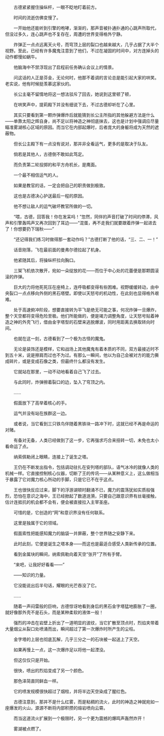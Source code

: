 　　古德紧紧握住操纵杆，一眼不眨地盯着前方。

　　时间的流逝仿佛变慢了。

　　一开始他还能听到引擎的咆哮，渐渐的，那声音被扑通扑通的心跳声所取代，但没过多久，连心跳声也不复存在，周遭的世界变得格外宁静。

　　炸弹正一点点远离天火号，而穹顶上层的裂口也越来越大，几乎占据了大半个视野。至此，已经有许多魔鬼注意到了他们，不过在凝固的时间中，对方连掉头的动作都慢如蜗牛。

　　他脑海中不禁浮现出了启程前任务确认会议上的情景。

　　问这话的人正是芬金，无论何时，他那不着调的言论总是能引起大家的哄笑。老实说，他有时候挺羡慕这家伙的。

　　长公主毫不留情地将这一想法驳斥了回去，她说到这里顿了顿，

　　在哄笑声中，提莉殿下并没有细说下去，不过古德却听在了心里。

　　其实只要看到第一颗炸弹爆炸后就能猜到长公主所指的其他躲避方法是什么——单靠太阳之辉自身，尚不足以将神造之神彻底抹去，这也是计划中强调应尽量瞄准雾湖核心区域的原因。而当它在内部起爆时，后者庞大的身躯将成为天然的遮蔽物。

　　但长公主殿下有一点没有说对，那并非全看运气，更多的是取决于队友。

　　倘若是其他人，古德倒不敢如此笃定。

　　而负责第二轮投掷的和平方舟机长，是鹰面。

　　一个最不相信运气的人。

　　如果是教官的话，一定会把自己的职责做到极致。

　　这也是古德决心护送最后一程的原因。

　　他不想让敌人的运气破坏教官所做的一切。

　　“喂，古德，回答我！你在发呆吗！”忽然，同伴的声音打破了时间的停滞，风声和引擎轰鸣声又再次回到了耳边——“混蛋，再不走我们就要跟着炸弹一起进去了！你想要扔下瑞秋——”

　　“还记得我们练习时做得那一套动作吗？”古德打断了他的话，“三、二、一！”

　　话音刚落，飞在最前面的曼弗尔德拉起了机身。

　　他紧随其后，将操纵杆拉向胸口。

　　三架飞机依次散开，宛如一朵绽放的花——而位于中心处的花蕾便是那颗圆滚滚的炸弹。

　　巨大的力将他死死压在座椅上，连呼吸都变得有些困难。视野缓缓转动，由中央裂口一点点移向外侧的黑石塔壁。即使以天怒号的机动性，在此刻也显得格外艰难。

　　处于高速俯冲阶段，想要直接转为平飞是绝无可能之事，何况炸弹一旦爆炸，整个天空都将变得危险至极。他们所能做的，便是竭力调整角度，让天怒号贴着神造之神的外壳飞行，借由金字塔型的石壁来逃脱爆波，同时用距离去换取转向时间。

　　也就在这一刻，古德看到了一个极为古怪的魔鬼。

　　无论是装饰还是模样，它和战场上其他魔鬼有着本质的不同，双方最接近时不到五十米，说是擦肩而过也不为过。有那么一瞬间，他以为自己会被对方的能力撕成碎片，或是变成石像之类，但最终什么都没有发生。

　　它就站在那里，一动不动地看着自己飞了过去。

　　与此同时，炸弹擦着裂口的边，坠入了穹顶之内。

　　……

　　假面放下了高举着核心的手。

　　运气并没有站在族群这一边。

　　或者说，当它看到三只铁鸟伴随着黑铁块一路冲下时，这就已经不再是命运的对赌。

　　有备对无备，人类已经做到了这一步，它再强求巧合来扭转一切，未免也太小看命运了点。

　　纳索佩勒闭上眼睛，连接上了诞生之塔。

　　王仍在不断发出指令，包括调动驻扎在安列塔的部队，语气冰冷的就像人类的机械一样。它直接控制核心仪器，切断了王的传讯——从某种意义上，这么做相当于暴露了它对魔力核心所动的手脚，只是它已不在乎这点。

　　王也很快反应过来，脚下的浮游湖顿时翻涌不已，魔力的震荡犹如实质般强烈，恐怕在意识之海中，王已经掀起了数道涟漪，只要自己跟意识界有丝毫接触，估计连抵抗的机会都不会有，便会被直接拉入主宰圣座。

　　可惜的是，它创造的“网”和意识界没有任何联系。

　　这里是独属于它的领域。

　　假面索性把能感知魔力的脑袋一并屏蔽，整个世界随之安静下来。

　　此时此刻，它便是诞生之塔本身——而这也是最适合感受人类新传承的位置。

　　看到金属块的瞬间，纳索佩勒向着天空“张开”了所有手臂。

　　“来吧，让我好好看看——”

　　——知识的力量。

　　它没能说出后半句话，耀眼的光芒吞没了它。

　　……

　　随着一声闷雷般的巨响，古德惊讶地看到身后的黑石金字塔猛地膨胀了一圈，就好像那外壳不是石头，而是某种柔软的液体一般！

　　强烈的冲击在岩壁上折出了一道明显的波纹，当它扩散至顶点时，烈焰夹带着大量烟尘从裂口处喷涌而出，瞬间超过了第一次爆炸时所产生的尘柱。

　　金字塔的上层也彻底瓦解，几乎三分之一的石块被一起送上了天空。

　　如果再慢上一点，这一次爆炸足以将他一起湮没。

　　但这仅仅只是开始。

　　很快，喷出的烈焰变成了另一个颜色。

　　那色泽简直同鲜血一样。

　　它的喷发规模很快超过了烟柱，并将半边天空染成了腥红色。

　　古德注意到，那并不是什么红雾，而是粘稠的流火，此时的神造之神就宛如一座爆发的火山，源源不断将内部积攒的熔岩喷向云霄。

　　而当这道流火扩展到一个极限时，另一个更为震撼的爆鸣声轰然炸开！

　　雾湖被点燃了。
